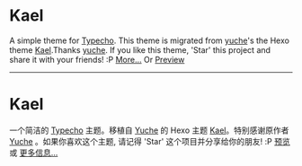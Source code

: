# Kael  
A simple theme for [Typecho](http://typecho.org). This theme is migrated from [yuche](https://github.com/yuche/)'s the Hexo theme [Kael](https://github.com/yuche/hexo-theme-kael).Thanks [yuche](https://github.com/yuche/). If you like this theme, 'Star' this project and share it with your friends! :P
[More...](https://github.com/yuche/hexo-theme-kael) Or [Preview](https://www.hello1995.com/)  

---  

# Kael  
一个简洁的 [Typecho](http://typecho.org) 主题。移植自 [Yuche](https://github.com/yuche/) 的 Hexo 主题 [Kael](https://github.com/yuche/hexo-theme-kael)。特别感谢原作者 [Yuche](https://github.com/yuche/) 。如果你喜欢这个主题, 请记得 'Star' 这个项目并分享给你的朋友! :P
[预览](https://www.hello1995.com/) 或 [更多信息...](https://github.com/yuche/hexo-theme-kael) 



